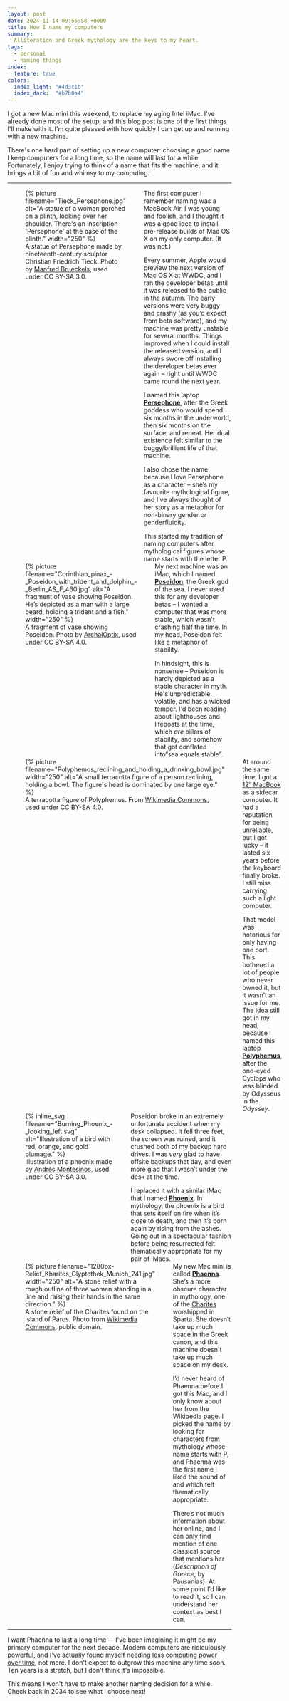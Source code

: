 ```yaml
---
layout: post
date: 2024-11-14 09:55:58 +0000
title: How I name my computers
summary:
  Alliteration and Greek mythology are the keys to my heart.
tags:
  - personal
  - naming things
index:
  feature: true
colors:
  index_light: "#4d3c1b"
  index_dark:  "#b7b0a4"
---
```

I got a new Mac mini this weekend, to replace my aging Intel iMac.
I've already done most of the setup, and this blog post is one of the first things I'll make with it.
I'm quite pleased with how quickly I can get up and running with a new machine.

There's one hard part of setting up a new computer: choosing a good name.
I keep computers for a long time, so the name will last for a while.
Fortunately, I enjoy trying to think of a name that fits the machine, and it brings a bit of fun and whimsy to my computing.

---

<style>
  .photo_with_text {
    display: grid;
    grid-gap: var(--default-padding);
    margin-top:    calc(3 * var(--default-padding));
    margin-bottom: calc(3 * var(--default-padding));
    grid-template-columns: 1fr 2fr;
  }

  .photo_with_text:last-child {
    margin-bottom: 0;
  }

  @media screen and (max-width: 500px) {
    .photo_with_text {
      grid-template-columns: 1fr;
    }
  }

  .photo_with_text figure,
  .photo_with_text p:first-child {
    margin-top: 0;
  }

  .photo_with_text p:last-child {
    margin-bottom: 0;
  }
</style>

<section class="photo_with_text">
  <figure>
    {%
      picture
      filename="Tieck_Persephone.jpg"
      alt="A statue of a woman perched on a plinth, looking over her shoulder. There's an inscription 'Persephone' at the base of the plinth."
      width="250"
    %}
    <figcaption>
      A statue of Persephone made by nineteenth-century sculptor Christian Friedrich Tieck.
      Photo by <a href="https://commons.wikimedia.org/wiki/File:Tieck_Persephone.jpg">Manfred Brueckels</a>, used under CC BY-SA 3.0.
    </figcaption>
  </figure>
  <div>
    <p>
      The first computer I remember naming was a MacBook Air.
      I was young and foolish, and I thought it was a good idea to install pre-release builds of Mac OS X on my only computer.
      (It was not.)
    </p>
    <p>
      Every summer, Apple would preview the next version of Mac OS X at WWDC, and I ran the developer betas until it was released to the public in the autumn.
      The early versions were very buggy and crashy (as you’d expect from beta software), and my machine was pretty unstable for several months.
      Things improved when I could install the released version, and I always swore off installing the developer betas ever again – right until WWDC came round the next year.
    </p>
    <p>
      I named this laptop <strong><a href="https://en.wikipedia.org/wiki/Persephone">Persephone</a></strong>, after the Greek goddess who would spend six months in the underworld, then six months on the surface, and repeat.
      Her dual existence felt similar to the buggy/brilliant life of that machine.
    </p>
    <p>
      I also chose the name because I love Persephone as a character – she’s my favourite mythological figure, and I’ve always thought of her story as a metaphor for non-binary gender or genderfluidity.
    </p>
    <p>
      This started my tradition of naming computers after mythological figures whose name starts with the letter P.
    </p>
  </div>
</section>

<section class="photo_with_text">
  <figure>
    {%
      picture
      filename="Corinthian_pinax_-_Poseidon_with_trident_and_dolphin_-_Berlin_AS_F_460.jpg"
      alt="A fragment of vase showing Poseidon. He’s depicted as a man with a large beard, holding a trident and a fish."
      width="250"
    %}
    <figcaption>
      A fragment of vase showing Poseidon.
      Photo by <a href="https://commons.wikimedia.org/wiki/File:Corinthian_pinax_-_Poseidon_with_trident_and_dolphin_-_Berlin_AS_F_460.jpg">ArchaiOptix</a>, used under CC BY-SA 4.0.
    </figcaption>
  </figure>
  <div>
    <p>
      My next machine was an iMac, which I named <strong><a href="https://en.wikipedia.org/wiki/Poseidon">Poseidon</a></strong>, the Greek god of the sea.
      I never used this for any developer betas – I wanted a computer that was more stable, which wasn't crashing half the time.
      In my head, Poseidon felt like a metaphor of stability.
    </p>
    <p>
      In hindsight, this is nonsense – Poseidon is hardly depicted as a stable character in myth.
      He's unpredictable, volatile, and has a wicked temper.
      I'd been reading about lighthouses and lifeboats at the time, which <em>are</em> pillars of stability, and somehow that got conflated into“sea equals stable”.
    </p>
  </div>
</section>

<section class="photo_with_text">
  <figure>
    {%
      picture
      filename="Polyphemos_reclining_and_holding_a_drinking_bowl.jpg"
      width="250"
      alt="A small terracotta figure of a person reclining, holding a bowl. The figure's head is dominated by one large eye."
    %}
    <figcaption>
      A terracotta figure of Polyphemus.
      From <a href="https://commons.wikimedia.org/wiki/File:Polyphemos_reclining_and_holding_a_drinking_bowl.jpg">Wikimedia Commons</a>, used under CC BY-SA 4.0.
    </figcaption>
  </figure>
  <div>
    <p>
      At around the same time, I got a <a href="https://en.wikipedia.org/wiki/12-inch_MacBook">12″ MacBook</a> as a sidecar computer.
      It had a reputation for being unreliable, but I got lucky – it lasted six years before the keyboard finally broke.
      I still miss carrying such a light computer.
    </p>
    <p>
      That model was notorious for only having one port.
      This bothered a lot of people who never owned it, but it wasn’t an issue for me.
      The idea still got in my head, because I named this laptop <strong><a href="https://en.wikipedia.org/wiki/Polyphemus">Polyphemus</a></strong>, after the one-eyed Cyclops who was blinded by Odysseus in the <em>Odyssey</em>.
    </p>
  </div>
</section>

<section class="photo_with_text">
  <figure>
    {%
      inline_svg
      filename="Burning_Phoenix_-_looking_left.svg"
      alt="Illustration of a bird with red, orange, and gold plumage."
    %}
    <figcaption>
      Illustration of a phoenix made by <a href="https://commons.wikimedia.org/wiki/File:Burning_Phoenix_-_looking_left.svg">Andrés Montesinos</a>, used under CC BY-SA 3.0.
    </figcaption>
  </figure>
  <div>
    <p>
      Poseidon broke in an extremely unfortunate accident when my desk collapsed.
      It fell three feet, the screen was ruined, and it crushed both of my backup hard drives.
      I was <em>very</em> glad to have offsite backups that day, and even more glad that I wasn’t under the desk at the time.
    </p>
    <p>
      I replaced it with a similar iMac that I named <strong><a href="https://en.wikipedia.org/wiki/Phoenix_(mythology)">Phoenix</a></strong>.
      In mythology, the phoenix is a bird that sets itself on fire when it’s close to death, and then it’s born again by rising from the ashes.
      Going out in a spectacular fashion before being resurrected felt thematically appropriate for my pair of iMacs.
    </p>
  </div>
</section>

<section class="photo_with_text">
  <figure>
    {%
      picture
      filename="1280px-Relief_Kharites_Glyptothek_Munich_241.jpg"
      width="250"
      alt="A stone relief with a rough outline of three women standing in a line and raising their hands in the same direction."
    %}
    <figcaption>
      A stone relief of the Charites found on the island of Paros.
      Photo from <a href="https://en.wikipedia.org/wiki/File:Relief_Kharites_Glyptothek_Munich_241.jpg">Wikimedia Commons</a>, public domain.
    </figcaption>
  </figure>
  <div>
    <p>
      My new Mac mini is called <strong><a href="https://en.wikipedia.org/wiki/Phaenna">Phaenna</a></strong>.
      She’s a more obscure character in mythology, one of the <a href="https://en.wikipedia.org/wiki/Charites">Charites</a> worshipped in Sparta.
      She doesn’t take up much space in the Greek canon, and this machine doesn't take up much space on my desk.
    </p>
    <p>
      I’d never heard of Phaenna before I got this Mac, and I only know about her from the Wikipedia page.
      I picked the name by looking for characters from mythology whose name starts with P, and Phaenna was the first name I liked the sound of and which felt thematically appropriate.
    </p>
    <p>
      There’s not much information about her online, and I can only find mention of one classical source that mentions her (<em>Description of Greece</em>, by Pausanias).
      At some point I’d like to read it, so I can understand her context as best I can.
    </p>
  </div>
</section>

---

I want Phaenna to last a long time -- I've been imagining it might be my primary computer for the next decade.
Modern computers are ridiculously powerful, and I've actually found myself needing [less computing power over time](/2024/digital-decluttering/), not more.
I don't expect to outgrow this machine any time soon.
Ten years is a stretch, but I don't think it's impossible.

This means I won't have to make another naming decision for a while.
Check back in 2034 to see what I choose next!
